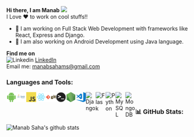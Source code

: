 **Hi there, I am Manab**  <img src="https://media.giphy.com/media/hvRJCLFzcasrR4ia7z/giphy.gif" width="25px"><br/>
I Love &hearts; to work on cool stuffs!!
* 🔭 I am working on Full Stack Web Development with frameworks like React, Express and Django. <br/>
* 🌱 I am also working on Android Development using Java language.

**Find me on** <br/>
<img alt="Linkedin" width="26px" src="https://user-images.githubusercontent.com/46393531/126030814-e29b137e-2b25-4795-8065-059ce7d6b07d.png" /> [LinkedIn](https://in.linkedin.com/in/manabsaha) <br/>
Email me: [manabsahams@gmail.com](mailto:manabsahams@gmail.com)

### Languages and Tools:
<img align="left" alt="Android" width="26px" src="https://raw.githubusercontent.com/github/explore/80688e429a7d4ef2fca1e82350fe8e3517d3494d/topics/android/android.png" />
<img align="left" alt="Java" width="26px" src="https://raw.githubusercontent.com/github/explore/80688e429a7d4ef2fca1e82350fe8e3517d3494d/topics/java/java.png" />
<img align="left" alt="JavaScript" width="26px" src="https://raw.githubusercontent.com/github/explore/80688e429a7d4ef2fca1e82350fe8e3517d3494d/topics/javascript/javascript.png" />
<img align="left" alt="React" width="26px" src="https://raw.githubusercontent.com/github/explore/80688e429a7d4ef2fca1e82350fe8e3517d3494d/topics/react/react.png" />
<img align="left" alt="Git" width="26px" src="https://raw.githubusercontent.com/github/explore/80688e429a7d4ef2fca1e82350fe8e3517d3494d/topics/git/git.png" />
<img align="left" alt="Terminal" width="26px" src="https://raw.githubusercontent.com/github/explore/80688e429a7d4ef2fca1e82350fe8e3517d3494d/topics/terminal/terminal.png" />
<img align="left" alt="Node.js" width="26px" src="https://raw.githubusercontent.com/github/explore/80688e429a7d4ef2fca1e82350fe8e3517d3494d/topics/nodejs/nodejs.png" />
<img align="left" alt="Visual Studio Code" width="26px" src="https://raw.githubusercontent.com/github/explore/80688e429a7d4ef2fca1e82350fe8e3517d3494d/topics/visual-studio-code/visual-studio-code.png" />
<img align="left" alt="Django" width="26px" src="https://user-images.githubusercontent.com/46393531/126030744-8cae2120-7e3b-4e23-a7a1-35538f1bb720.png" />
<img align ="left" width="26px" alt="Flask" src="https://user-images.githubusercontent.com/46393531/126030718-050b8715-042d-4fdf-bfc6-7023b5ac0193.png" />
<img align="left" alt="Python" width="26px" src="https://user-images.githubusercontent.com/46393531/126030893-b6eb2086-4ad9-4d3b-9921-23ca70d854fd.png" />
<img align="left" alt="MySQL" width="26px" src="https://user-images.githubusercontent.com/46393531/126030958-d7bae531-5dee-4938-b8ee-d0eefe7c894a.png" />
<img align="left" alt="MongoDB" width="26px" src="https://user-images.githubusercontent.com/46393531/126031018-ab8fe3d9-372a-45a2-9f00-8fe9a55c6a3a.png" /> <br/>

### 📊 GitHub Stats:
![Manab Saha's github stats](https://github-readme-stats.vercel.app/api?username=manabsaha&&show_icons=true&theme=radical)
